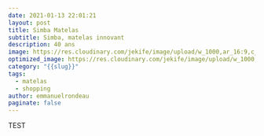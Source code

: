```yaml
---
date: 2021-01-13 22:01:21
layout: post
title: Simba Matelas
subtitle: Simba, matelas innovant
description: 40 ans
image: https://res.cloudinary.com/jekife/image/upload/w_1000,ar_16:9,c_fill,g_auto,e_sharpen/v1610570199/Simba_w9mynk.jpg
optimized_image: https://res.cloudinary.com/jekife/image/upload/w_1000,ar_16:9,c_fill,g_auto,e_sharpen/v1610570199/Simba_w9mynk.jpg
category: "{{slug}}"
tags:
  - matelas
  - shopping
author: emmanuelrondeau
paginate: false
---
```

TEST
